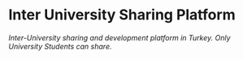 # Inter University Sharing Platform  
###### Inter-University sharing and development platform in Turkey. Only University Students can share.
